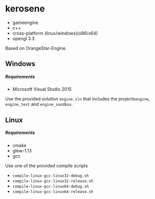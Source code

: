# kerosene
- gameengine
- c++
- cross-platform (linux/windows)(x86/x64)
- opengl 3.3

Based on OrangeStar-Engine.

## Windows
##### Requirements
* Microsoft Visual Studio 2015

Use the provided solution `engine.sln` that includes the projects`engine`, `engine_test` and `engine_sandbox`.
## Linux
##### Requirements
* cmake
* glew-1.13
* gcc

Use one of the provided compile scripts
 * `compile-linux-gcc-linux32-debug.sh`
 * `compile-linux-gcc-linux32-release.sh`
 * `compile-linux-gcc-linux64-debug.sh`
 * `compile-linux-gcc-linux64-release.sh`

